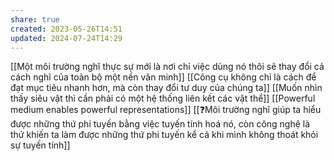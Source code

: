 ```yaml
---
share: true
created: 2023-05-26T14:51
updated: 2024-07-24T14:29
---
```

[[Một môi trường nghĩ thực sự mới là nơi chỉ việc dùng nó thôi sẽ thay đổi cả cách nghĩ của toàn bộ một nền văn minh]]
[[Công cụ không chỉ là cách để đạt mục tiêu nhanh hơn, mà còn thay đổi tư duy của chúng ta]]
[[Muốn nhìn thấy siêu vật thì cần phải có một hệ thống liên kết các vật thể]]
[[Powerful medium enables powerful representations]]
[[❓Môi trường nghĩ giúp ta hiểu được những thứ phi tuyến bằng việc tuyến tính hoá nó, còn công nghệ là thứ khiến ta làm được những thứ phi tuyến kể cả khi mình không thoát khỏi sự tuyến tính]]
